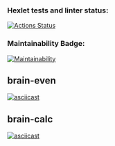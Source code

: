 ### Hexlet tests and linter status:
[![Actions Status](https://github.com/by-sitnikov/python-project-49/workflows/hexlet-check/badge.svg)](https://github.com/by-sitnikov/python-project-49/actions)

### Maintainability Badge:
[![Maintainability](https://api.codeclimate.com/v1/badges/3d08c8889e90d8129a75/maintainability)](https://codeclimate.com/github/by-sitnikov/python-project-49/maintainability)


## brain-even
[![asciicast](https://asciinema.org/a/549496.svg)](https://asciinema.org/a/549496)

## brain-calc
[![asciicast](https://asciinema.org/a/549508.svg)](https://asciinema.org/a/549508)